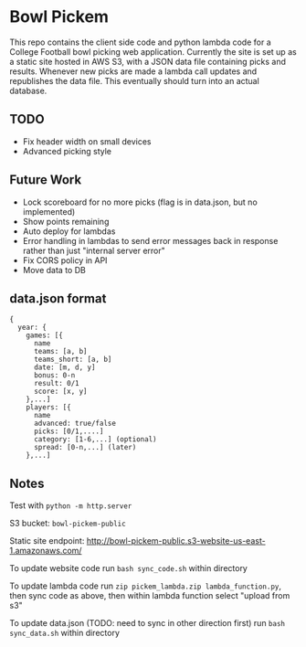 # Bowl Pickem
This repo contains the client side code and python lambda code for a College Football bowl picking web application. Currently the site is set up as a static site hosted in AWS S3, with a JSON data file containing picks and results. Whenever new picks are made a lambda call updates and republishes the data file. This eventually should turn into an actual database. 

## TODO
- Fix header width on small devices
- Advanced picking style

## Future Work
- Lock scoreboard for no more picks (flag is in data.json, but no implemented)
- Show points remaining
- Auto deploy for lambdas
- Error handling in lambdas to send error messages back in response rather than just "internal server error"
- Fix CORS policy in API
- Move data to DB

## data.json format
```
{
  year: {
    games: [{
      name
      teams: [a, b]
      teams_short: [a, b]
      date: [m, d, y]
      bonus: 0-n
      result: 0/1
      score: [x, y]
    },...]
    players: [{
      name
      advanced: true/false
      picks: [0/1,....]
      category: [1-6,...] (optional)
      spread: [0-n,...] (later)
    },...]

```


## Notes
Test with `python -m http.server`

S3 bucket: `bowl-pickem-public`

Static site endpoint: http://bowl-pickem-public.s3-website-us-east-1.amazonaws.com/

To update website code run `bash sync_code.sh` within directory

To update lambda code run `zip pickem_lambda.zip lambda_function.py`, then sync code as above, then within lambda function select "upload from s3" 

To update data.json (TODO: need to sync in other direction first) run `bash sync_data.sh` within directory

